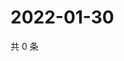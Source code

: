 # 2022-01-30

共 0 条

<!-- BEGIN WEIBO -->
<!-- 最后更新时间 Sun Jan 30 2022 15:13:27 GMT+0800 (China Standard Time) -->

<!-- END WEIBO -->
